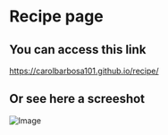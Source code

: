 # Recipe page
## You can access this link
https://carolbarbosa101.github.io/recipe/
## Or see here a screeshot
![Image](https://github.com/user-attachments/assets/6d8950fe-ac9c-489b-be82-22c39fbf20ef)

